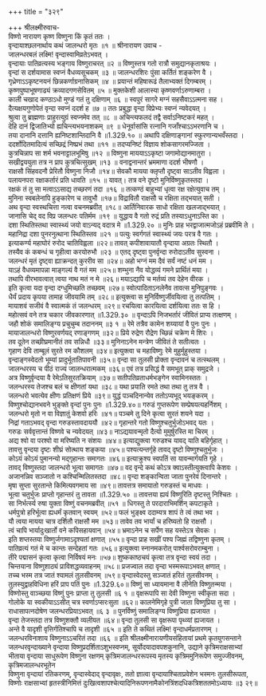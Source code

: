 +++
title = "३२९"

+++
श्रीलक्ष्मीरुवाच-  
विष्णो नारायण कृष्ण विष्णुना किं कृतं ततः ।  
वृन्दायाश्छलनार्थाय कथं जालन्धरो मृतः ॥१ ॥
श्रीनारायण उवाच -  
जालन्धरबलं लक्ष्मि! वृन्दास्वामिव्रतेऽभवत् ।  
वृन्दायाः पातिव्रत्यस्य भङ्गाय विष्णुराचरत् ॥२ ॥
विष्णुस्तत्र गतो रात्रौ समुद्यानकृताश्रयः ।  
वृन्दां स दर्शयामास स्वप्नं वैधव्यसूचकम् ॥३ ॥
जालन्धरशिरः पुंसा कर्तितं शङ्करेण वै ।  
गृध्रेणाऽऽकृष्टनयनं छिन्नकर्णाग्रनासिकम् ॥४ ॥
प्रयान्तं महिषारूढं तैलाभ्यक्तं दिगम्बरम् ।  
कृष्णपुष्पाभूषणाढ्यं क्रव्यादगणसेवितम् ॥५ ॥
मुक्तकेशी आलास्या कृष्णवर्णाऽरुणाम्बरा ।  
काली चखाद कण्ठाऽधो मुण्डं गतं तु दक्षिणाम् ॥६ ॥
स्वपुरं सागरे मग्नं सहसैवाऽऽत्मना सह ।  
दैत्यक्षयगुणोपेतं वृन्दा स्वप्नं ददर्श ह ॥७ ॥
ततः प्रबुद्धा वृन्दा विप्रेभ्यः स्वप्नं न्यवेदयत् ।  
श्रुत्वा तु ब्राह्मणाः प्राहुरत्युग्रं स्वप्नमेव तत् ॥८ ॥
अचिन्त्यफलदं तद्वै सर्वाऽनिष्टकरं महत् ।  
देहि दानं द्विजातिभ्यो ह्यचिन्त्यभयनाशकम् ॥९ ॥
धेनूर्वासांसि रत्नानि गजाँश्चाऽऽभरणानि च ।  
तया दानानि दत्तानि ह्यनिष्टशान्तिदानि वै ॥1.329.१० ॥
अथापि दक्षिणाङ्गानां स्फुरणान्यभवँस्तदा ।  
ददर्शोदितमादित्यं सच्छिद्रं निष्प्रभं तथा ॥११ ॥
तदप्यनिष्टं विज्ञाय शोकसागरमज्जिता ।  
कुत्रचिन्नाप सा शर्म भवनाट्टालभूमिषु ॥१२ ॥
विष्णुना माययाऽऽकृष्टा जगामोद्यानमातुरा ।  
सखीद्वययुता तत्र न प्राप कुत्रचित्सुखम् ॥१३ ॥
वनाद्वनान्तरं भ्रममाणा ददर्श भीषणौ ।  
राक्षसौ सिंहवदनौ प्रेरितौ विष्णुना निजौ ॥१४॥
सेवकौ मायया क्लृप्तौ दृष्ट्वा साऽतीव विह्वला ।  
पलायनपरा रक्षाकर्तारं प्रति धावति ॥१५ ॥
यावत्। तत्र वने दृष्टो मुनिर्विष्णुकृतस्तदा ।  
रक्षकं तं तु सा मत्वाऽऽसाद्य तच्छरणं तदा ॥१६ ॥
तत्कण्ठं बाहुभ्यां धृत्वा रक्ष रक्षेत्युवाच तम् ।  
मुनिना स्वबलेनापि हुङ्कारेण च तावुभौ ॥१७॥
विद्रावितौ राक्षसौ च रक्षिता तद्भयात् सती ।  
अथ वृन्दा स्वस्थचित्ता नत्वा वचनमब्रवीत् ॥१८॥
आर्तिनिवारक साधो रक्षिता खलजाद्भयात् ।  
जानासि चेद् वद विप्र जलन्धरः पतिर्मम ॥१९ ॥
युद्धाय वै गतो रुद्रं प्रति तस्याऽधुनाऽस्ति का ।  
दशा स्थितिस्तथा स्वास्थ्यं जयो वाऽन्यद् वदात्र मे ॥1.329.२० ॥
मुनिः प्राह भरद्वाजात्मजोऽहं प्रब्रवीमि ते ।  
महानिद्रा दशा पुनरनुत्थाना स्थितिस्तव ॥२१ ॥
पत्युः स्वर्गगतं स्वास्थ्यं जयः परत्र वै गतः ।  
इत्याकर्ण्य महाघोरं रुरोद चातिविह्वला ॥२२॥
तावत् कपीशावायातौ वृन्दाया अग्रतः स्थितौ ।  
तस्यैव कं कबन्धं च गृहीत्वा करयोरुभौ ॥२३ ॥
एतद् दृष्ट्वा पुनर्वृन्दा रुरोदाऽतीव सुस्वना ।  
जलन्धरं मृतं दृष्ट्वा ह्याक्रन्दत् कुररीव सा ॥२४॥
अहो भग्नं मम दैवं सर्वं नष्टं धनं मम ।  
याऽहं वैधव्यमापन्ना माङ्गल्यं वै गतं मम ॥२५॥
शम्भुना नैव योद्धव्यं गमने प्रार्थितं मया ।  
तथापि वीरभावत्वात् त्वया नाथ मतं न मे ॥२६॥
मयाऽद्यापि च मर्तव्यं तव देहेन वीरक ।  
इति कृत्वा यदा वृन्दा दग्धुमिच्छति तच्छवम् ॥२७॥
स्वोत्पादिताऽनलेनैव तावत्स मुनिपुङ्गवः ।  
धैर्यं प्रदाय कृपया तामाह जीवयामि तम् ॥२८॥
इत्युक्त्वा स मुनिर्विष्णुर्जीवयित्वा तु तत्पतिम् ।  
मायाशवं सजीवं वै स्वात्मकं तं जलन्धरम् ॥२९॥
रचयित्वा कारयित्वा दर्शयित्वा ततः स हि ।  
महोत्सवं वने तत्र चकार जीवकारणात् ॥1.329.३० ॥
वृन्दाऽपि निजभर्तारं जीवितं प्राप्य तत्क्षणम् ।  
जहौ शोकं समालिङ्ग्य प्रचुचुम्ब तदाननम् ॥३ १ ॥
रेमे तत्रैव कामेन शय्यायां वै पुनः पुनः ।  
मायाजालन्धरो विष्णुरवर्णयद् रणाङ्गणम् ॥३२॥
प्रिये रुद्रेण रौद्रेण च्छिन्नं चक्रेण मे शिरः ।  
तव दूतेन तच्छीघ्रमानीतं तव सन्निधौ ॥३३॥
मुनिनाऽनेन मन्त्रेण जीवितं ते सतीत्वतः ।  
गृहाण देवि ताम्बूलं सुरते रम कौशलम् ॥३४॥
इत्युक्त्वा च महाविष्णुः रेमे मुहुर्मुहुस्तया ।  
वृन्दाङ्गस्वेदतो भूम्यां प्रादुर्भूतातिपावनी ॥३५॥
वृन्दा सा तुलसी प्रोक्ता वृन्दावनं च तत्स्थलम् ।  
जालन्धरस्य च पीठं राज्यं जालन्धरात्मकम् ॥३६॥
एवं तत्र प्रसिद्धं वै समभूत् प्राक् समुद्रजे ।  
अत्र विष्णुर्वृन्दया वै रेमेऽतिसुरतक्रियाम् ॥३७॥
सतीपतिव्रताधर्मभङ्गेन स्वामिनस्ततः ।  
जलन्धरस्य तेजश्च बलं च क्षीणतां यथा ॥३८॥
यथा प्रयाति रमते तथा तथा तु तत्र वै ।  
जलन्धरो भवत्येव क्षीणः प्रतिक्षणं प्रिये ॥३९॥
युद्धं पञ्चदिनान्येव ततोऽप्यभूद् भयङ्करम् ।  
विष्णुश्चोद्यानभवने भुङ्क्ते वृन्दां पुनः पुनः ॥1.329.४०॥
गरुडं गुप्तरूपेण सम्प्रेषयत्यहर्निशम् ।  
जलन्धरो मृतो न वा विज्ञातुं केशवो हरिः ॥४१॥
पञ्चमे तु दिने कृत्वा सुरतं शयने यदा ।  
निद्रां गताऽभवद् वृन्दा गरुडस्तावदाययौ ॥४२॥
गृहान्तरे गतो विष्णुश्चतुर्भुजोऽभवद् यतः ।  
गरुडः सर्ववृत्तान्तं विष्णवे च न्यवेदयत् ॥४३॥
नाऽद्ययावन्मृतो दैत्यो मुमुर्षुरस्ति मा चिरम् ।  
अद्य श्वो वा परश्वो वा मरिष्यति न संशयः ॥४४॥
इत्याद्युक्त्वा गरुडश्च यावद् याति बहिर्गृहात् ।  
तावत्तु वृन्दया दृष्टः शीघ्रं सोत्थाय शङ्कया ॥४५॥
पश्यत्यन्तर्गृहे तावद् दृष्टो विष्णुश्चतुर्भुजः ।  
कोऽयं कोऽयं पुमानन्यो मद्गृहान्तः समागतः ॥४६॥
इत्याक्रुश्य स्वपतिं सा यावन्मार्गयति गृहे ।  
तावद् विष्णुस्तदा जालन्धरो भूत्वा समागतः ॥४७॥
वद वृन्दे कथं कोऽत्र क्वाऽस्तीत्युक्त्वापि केशवः ।  
अजानन्निव सञ्जातो न कश्चिन्मिलितस्तदा ॥४८॥
वृन्दा शङ्कान्विता जाता पुनरेवं दिनान्तरे ।  
मृषा सुप्ता सुरतान्ते किमित्यवगमाय सा ॥४९॥
तावत्तत्र समायातो गरुडस्तं च माधवः ।  
भूत्वा चतुर्भुजः प्राप्तो गृहान्तरं तु तावता ॥1.329.५० ॥
तावत्तया ह्ययं विष्णुरिति दृष्टस्तु निश्चितः ।  
सा निर्भर्त्स्य रुषा युक्ता विष्णुं वचनमब्रवीत् ॥५१ ॥
धिगस्तु ते परदाराभिमर्शिन् कपटाकृते ।  
धर्मपुत्रो हरिर्भूत्वा ह्यधर्मं कृतवान् स्वयम् ॥५२॥
फलं भुङ्क्ष्व ददाम्यत्र शापं ते त्वं तथा भव ।  
यौ त्वया मायया चात्र दर्शितौ राक्षसौ मम ॥५३॥
तावेव तव भार्यां च हरिष्यतो हि राक्षसौ ।  
त्वं चापि भार्यादुःखार्तो वने कपिसहायवान् ॥५४॥
भ्रमाऽनेन च सर्पेण सह यस्तेऽत्र सेवकः ।  
इति शप्तस्तया विष्णुर्जगामाऽदृश्यतां क्षणात् ॥५५॥
वृन्दा प्राह सखीं पश्य जिह्मं तद्विष्णुना कृतम् ।  
पातिव्रत्यं गतं मे च कान्तः सन्देहतां गतः ॥५६॥
इत्युक्त्वा स्नानमकरोत् पार्श्वसरोवराम्बुना ।  
तीरे पद्मासनं कृत्वा कृत्वा निर्विषयं मनः ॥५७॥
शुष्ककाष्ठचयं कृत्वा तत्र वृन्दा स्वयं तदा ।  
चिन्तयाना विष्णुशाठ्यं प्राविशद्धव्यवाहनम् ॥५८॥
प्रजज्वाल तदा वृन्दा भस्मरूपाऽभवत् क्षणात् ।  
तच्च भस्म तत्र जातं श्यामलं तुलसीवनम् ॥५९॥
वृन्दास्वेदस्तु सञ्जातं हरितं तुलसीवनम् ।  
तुलस्युद्वाहविधिना हरिं प्राप पतिं पुनः ॥1.329.६०॥
विष्णुं सा ध्यायमाना वै लीनेति विष्णुतन्मया ।  
विष्णोस्तु वाञ्च्छया विष्णुं पुनः प्राप्ता तु तुलसी ॥६ १ ॥
वृक्षरूपापि सा देवी विष्णुना स्वीकृता सदा ।  
गोलोके या स्वकीयाऽऽसीत् चत्र स्वर्णाऽप्सरःसुता ॥६२॥
कालनेमिगृहे पुत्री जाता विष्णुप्रिया तु सा ।  
राधासापत्नदोषेण जलन्धरप्रियाऽभवत् ॥६ ३ ॥
पुनर्विष्णुं समालिङ्ग्य विष्णुप्रिया ह्यजायत ।  
वृन्दा तेजस्तदा तत्र विष्णुशक्तौ व्यलीयत ॥६४॥
वृन्दा तुलसी सा वृक्षरूपा पृथ्व्यां ह्यजायत ।  
अन्ते वै यादृशी वृत्तिर्गतिश्चापि च तादृशी ॥६५ ॥
इति ते कथितं लक्ष्मि! वृन्दाधर्मप्रतारणम् ।  
जलन्धरविनाशाय विष्णुनाऽऽचरितं तदा ॥६६ ॥
इति श्रीलक्ष्मीनारायणीयसंहितायां प्रथमे कृतयुगसन्ताने जलन्धरवृन्दाख्याने वृन्दाया विष्णुप्रदर्शिताऽशुभस्वप्नम्, सूर्योदयादावपशकुनानि, उद्याने कृत्रिमराक्षसाभ्यां भीताया वृन्दाया साधुरूपेण विष्णुना रक्षणम् कृत्रिमजालन्धररूपस्य मृतस्य कृत्रिममुनिरूपेण समुज्जीवनम्, कृत्रिमजालन्धरभूतेन  
विष्णुना वृन्दायां रतिकरणम्, वृन्दास्वेदाद् वृन्दावृक्षः, ततो ज्ञात्वा वृन्दायाश्चिताप्रवेशेन भस्मनः तुलसीरूपता, विष्णोः राक्षसाभ्यां हृतस्त्रीनिमित्तं दुःखित्वशापश्चेत्यादिनिरूपणनामैकोनत्रिंशदधिकत्रिशततमोऽध्यायः ॥३ २९॥
    
